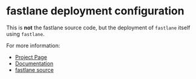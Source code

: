 fastlane deployment configuration
================

This is **not** the fastlane source code, but the deployment of `fastlane` itself using `fastlane`. 

For more information:

- [Project Page](https://github.com/fastlane/fastlane)
- [Documentation](https://github.com/fastlane/fastlane/tree/master/docs)
- [fastlane source](https://github.com/fastlane/fastlane/tree/master/lib)
